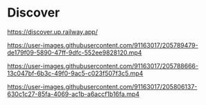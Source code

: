 # Discover
https://discover.up.railway.app/




https://user-images.githubusercontent.com/91163017/205789479-de179f09-5890-47ff-9dfc-552ee9828120.mp4

https://user-images.githubusercontent.com/91163017/205788666-13c047bf-6b3c-49f0-9ac5-c023f507f3c5.mp4



https://user-images.githubusercontent.com/91163017/205806137-630c1c27-85fa-4069-ac1b-a6accf1b16fa.mp4


